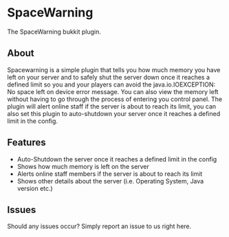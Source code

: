 SpaceWarning
============

The SpaceWarning bukkit plugin.

About
-----
Spacewarning is a simple plugin that tells you how much memory you have left on your server and to safely shut the server down once it reaches a defined limit so you and your players can avoid the java.io.IOEXCEPTION: No space left on device error message. You can also view the memory left without having to go through the process of entering you control panel. The plugin will alert online staff if the server is about to reach its limit, you can also set this plugin to auto-shutdown your server once it reaches a defined limit in the config.

Features
-------

* Auto-Shutdown the server once it reaches a defined limit in the config
* Shows how much memory is left on the server
* Alerts online staff members if the server is about to reach its limit
* Shows other details about the server (i.e. Operating System, Java version etc.)

Issues
------

Should any issues occur? Simply report an issue to us right here.
